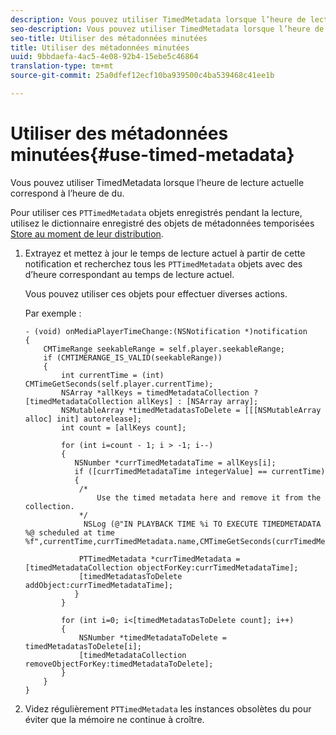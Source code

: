 ```yaml
---
description: Vous pouvez utiliser TimedMetadata lorsque l’heure de lecture actuelle correspond à l’heure de  du.
seo-description: Vous pouvez utiliser TimedMetadata lorsque l’heure de lecture actuelle correspond à l’heure de  du.
seo-title: Utiliser des métadonnées minutées
title: Utiliser des métadonnées minutées
uuid: 9bbdaefa-4ac5-4e08-92b4-15ebe5c46864
translation-type: tm+mt
source-git-commit: 25a0dfef12ecf10ba939500c4ba539468c41ee1b

---
```



# Utiliser des métadonnées minutées{#use-timed-metadata}

Vous pouvez utiliser TimedMetadata lorsque l’heure de lecture actuelle correspond à l’heure de  du.

Pour utiliser ces `PTTimedMetadata` objets enregistrés pendant la lecture, utilisez le dictionnaire enregistré des objets de métadonnées temporisées [Store au moment de leur distribution](../../../tvsdk-1.4-for-ios/ad-insertion/c-psdk-ios-1.4-custom-tags-configure/t-psdk-ios-1.4-timed-metadata-store.md).

1. Extrayez et mettez à jour le temps de lecture actuel à partir de cette notification et recherchez tous les `PTTimedMetadata` objets avec des  d’heure correspondant au temps de lecture actuel.

   Vous pouvez utiliser ces objets pour effectuer diverses actions.

   Par exemple :

   ```
   - (void) onMediaPlayerTimeChange:(NSNotification *)notification 
   { 
       CMTimeRange seekableRange = self.player.seekableRange; 
       if (CMTIMERANGE_IS_VALID(seekableRange)) 
       { 
           int currentTime = (int) CMTimeGetSeconds(self.player.currentTime); 
           NSArray *allKeys = timedMetadataCollection ? [timedMetadataCollection allKeys] : [NSArray array]; 
           NSMutableArray *timedMetadatasToDelete = [[[NSMutableArray alloc] init] autorelease]; 
           int count = [allKeys count]; 
   
           for (int i=count - 1; i > -1; i--) 
           { 
              NSNumber *currTimedMetadataTime = allKeys[i]; 
              if ([currTimedMetadataTime integerValue] == currentTime) 
              { 
               /* 
                   Use the timed metadata here and remove it from the collection. 
               */ 
                NSLog (@"IN PLAYBACK TIME %i TO EXECUTE TIMEDMETADATA %@ scheduled at time %f",currentTime,currTimedMetadata.name,CMTimeGetSeconds(currTimedMetadata.time)); 
   
               PTTimedMetadata *currTimedMetadata = [timedMetadataCollection objectForKey:currTimedMetadataTime]; 
               [timedMetadatasToDelete addObject:currTimedMetadataTime]; 
              } 
           } 
   
           for (int i=0; i<[timedMetadatasToDelete count]; i++) 
           { 
               NSNumber *timedMetadataToDelete = timedMetadatasToDelete[i]; 
               [timedMetadataCollection removeObjectForKey:timedMetadataToDelete]; 
           } 
       } 
   }
   ```

1. Videz régulièrement `PTTimedMetadata` les instances obsolètes du pour éviter que la mémoire ne continue à croître.
